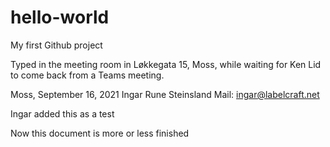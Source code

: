 # hello-world
My first Github project

Typed in the meeting room in Løkkegata 15, Moss, while waiting for Ken Lid to come back
from a Teams meeting.

Moss, September 16, 2021
Ingar Rune Steinsland
Mail: ingar@labelcraft.net

Ingar added this as a test

Now this document is more or less finished

